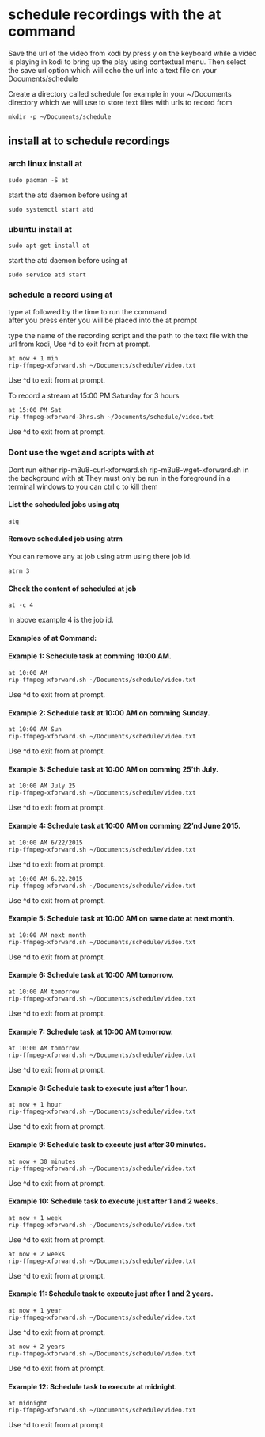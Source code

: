 # schedule recordings with the at command

Save the url of the video from kodi by press y on the keyboard while a video is playing in kodi to bring up the play using contextual menu. 
Then select the save url option which will echo the url into a text file on your Documents/schedule

Create a directory called schedule for example in your ~/Documents directory 
which we will use to store text files with urls to record from

	mkdir -p ~/Documents/schedule

## install at to schedule recordings

### arch linux install at

	sudo pacman -S at


start the atd daemon before using at

	sudo systemctl start atd


### ubuntu install at

	sudo apt-get install at


start the atd daemon before using at


	sudo service atd start


### schedule a record using at

type at followed by the time to run the command  
after you press enter you will be placed into the at prompt  

type the name of the recording script and the path to the text file with the url from kodi, Use ^d to exit from at prompt.


	at now + 1 min
	rip-ffmpeg-xforward.sh ~/Documents/schedule/video.txt

Use ^d to exit from at prompt.


To record a stream at 15:00 PM Saturday for 3 hours

	at 15:00 PM Sat
	rip-ffmpeg-xforward-3hrs.sh ~/Documents/schedule/video.txt

Use ^d to exit from at prompt.

### Dont use the wget and scripts with at

Dont run either rip-m3u8-curl-xforward.sh rip-m3u8-wget-xforward.sh in the background with at
They must only be run in the foreground in a terminal windows to you can ctrl c to kill them


#### List the scheduled jobs using atq

	atq


#### Remove scheduled job using atrm

You can remove any at job using atrm using there job id.

	atrm 3

#### Check the content of scheduled at job

	at -c 4


In above example 4 is the job id.

#### Examples of at Command:


#### Example 1: Schedule task at comming 10:00 AM.

	at 10:00 AM
	rip-ffmpeg-xforward.sh ~/Documents/schedule/video.txt

Use ^d to exit from at prompt.


#### Example 2: Schedule task at 10:00 AM on comming Sunday.

	at 10:00 AM Sun
	rip-ffmpeg-xforward.sh ~/Documents/schedule/video.txt

Use ^d to exit from at prompt.


#### Example 3: Schedule task at 10:00 AM on comming 25’th July.

	at 10:00 AM July 25
	rip-ffmpeg-xforward.sh ~/Documents/schedule/video.txt

Use ^d to exit from at prompt.


#### Example 4: Schedule task at 10:00 AM on comming 22’nd June 2015.

	at 10:00 AM 6/22/2015
	rip-ffmpeg-xforward.sh ~/Documents/schedule/video.txt

Use ^d to exit from at prompt.

	at 10:00 AM 6.22.2015
	rip-ffmpeg-xforward.sh ~/Documents/schedule/video.txt

Use ^d to exit from at prompt.


#### Example 5: Schedule task at 10:00 AM on same date at next month.

	at 10:00 AM next month
	rip-ffmpeg-xforward.sh ~/Documents/schedule/video.txt

Use ^d to exit from at prompt.


#### Example 6: Schedule task at 10:00 AM tomorrow.

	at 10:00 AM tomorrow
	rip-ffmpeg-xforward.sh ~/Documents/schedule/video.txt

Use ^d to exit from at prompt.


#### Example 7: Schedule task at 10:00 AM tomorrow.

	at 10:00 AM tomorrow
	rip-ffmpeg-xforward.sh ~/Documents/schedule/video.txt

Use ^d to exit from at prompt.


#### Example 8: Schedule task to execute just after 1 hour.

	at now + 1 hour
	rip-ffmpeg-xforward.sh ~/Documents/schedule/video.txt

Use ^d to exit from at prompt.


#### Example 9: Schedule task to execute just after 30 minutes.

	at now + 30 minutes
	rip-ffmpeg-xforward.sh ~/Documents/schedule/video.txt

Use ^d to exit from at prompt.


#### Example 10: Schedule task to execute just after 1 and 2 weeks.

	at now + 1 week
	rip-ffmpeg-xforward.sh ~/Documents/schedule/video.txt

Use ^d to exit from at prompt.

	at now + 2 weeks
	rip-ffmpeg-xforward.sh ~/Documents/schedule/video.txt

Use ^d to exit from at prompt.


#### Example 11: Schedule task to execute just after 1 and 2 years.

	at now + 1 year
	rip-ffmpeg-xforward.sh ~/Documents/schedule/video.txt

Use ^d to exit from at prompt.

	at now + 2 years
	rip-ffmpeg-xforward.sh ~/Documents/schedule/video.txt

Use ^d to exit from at prompt.

#### Example 12: Schedule task to execute at midnight.

	at midnight
	rip-ffmpeg-xforward.sh ~/Documents/schedule/video.txt

Use ^d to exit from at prompt







